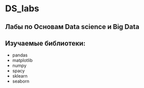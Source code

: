 # DS_labs

## Лабы по Основам Data science и Big Data

## Изучаемые библиотеки:

- pandas
- matplotlib
- numpy
- spacy
- sklearn
- seaborn
